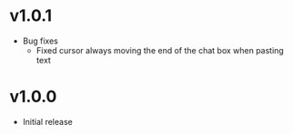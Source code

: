 # v1.0.1

- Bug fixes
  - Fixed cursor always moving the end of the chat box when pasting text

# v1.0.0

- Initial release